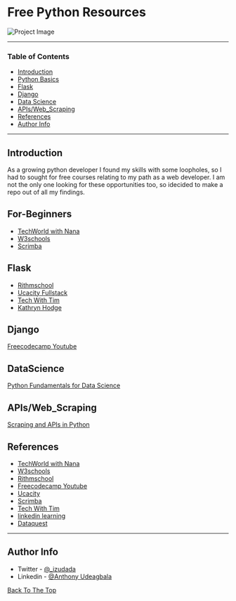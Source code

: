 # Free Python Resources

![Project Image](python-logo-master-v3-TM-flattened.png)

---

### Table of Contents

- [Introduction](#Introduction)
- [Python Basics](#For-Beginners)
- [Flask](#Flask)
- [Django](#Django)
- [Data Science](#DataScience)
- [APIs/Web_Scraping](#APIs/Web_Scraping)
- [References](#references)
- [Author Info](#author-info)

---

## Introduction

As a growing python developer I found my skills with some loopholes, so I had to sought for free courses relating to my path as a web developer. I am not the only one looking for these opportunities too, so idecided to make a repo out of all my findings.

## For-Beginners

- [TechWorld with Nana](https://www.youtube.com/watch?v=t8pPdKYpowI) 
- [W3schools](https://www.w3schools.com/python/default.asp)
- [Scrimba](https://scrimba.com/learn/python)



## Flask

- [Rithmschool](https://www.rithmschool.com/courses/flask-fundamentals)
- [Ucacity Fullstack](https://classroom.udacity.com/courses/ud088)
- [Tech With Tim](https://www.youtube.com/watch?v=dam0GPOAvVI&list=LL&index=17&t=364s)
- [Kathryn Hodge](https://www.linkedin.com/learning/advanced-python-working-with-databases/what-you-need-to-know)


## Django
[Freecodecamp Youtube](https://www.youtube.com/watch?v=F5mRW0jo-U4&list=LL&index=2&t=181s)


## DataScience
[Python Fundamentals for Data Science](https://www.dataquest.io/course/python-for-data-science-fundamentals/)


## APIs/Web_Scraping
[Scraping and APIs in Python](https://www.dataquest.io/course/apis-and-scraping/)


## References
* [TechWorld with Nana](https://dev.to/techworld_with_nana/python-tutorial-for-beginners-full-course-free-14md) 
* [W3schools](https://www.w3schools.com)
* [Rithmschool](https://www.rithmschool.com)
* [Freecodecamp Youtube](https://www.youtube.com/channel/UC8butISFwT-Wl7EV0hUK0BQ)
* [Ucacity ](https://udacity.com)
* [Scrimba](https://scrimba.com)
* [Tech With Tim](https://www.youtube.com/channel/UC4JX40jDee_tINbkjycV4Sg)
* [linkedin learning](https://www.linkedin.com/learning)
* [Dataquest](https://www.dataquest.io/)


---

## Author Info

- Twitter - [@_izudada](https://twitter.com/_izudada)
- Linkedin - [@Anthony Udeagbala](https://www.linkedin.com/in/izudada/)


[Back To The Top](#read-me-template)